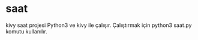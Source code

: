 # saat
kivy saat projesi
Python3 ve kivy ile çalışır. Çalıştırmak için python3 saat.py komutu kullanılır.
